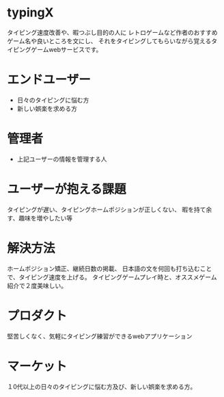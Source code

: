 # typingX

タイピング速度改善や、暇つぶし目的の人に
レトロゲームなど作者のおすすめゲーム名や良いところを文にし、
それをタイピングしてもらいながら覚えるタイピングゲームwebサービスです。

# エンドユーザー

* 日々のタイピングに悩む方
* 新しい娯楽を求める方

# 管理者

* 上記ユーザーの情報を管理する人
# ユーザーが抱える課題
タイピングが遅い、タイピングホームポジションが正しくない、
暇を持て余す、趣味を増やしたい等

# 解決方法
ホームポジション矯正、継続日数の掲載、
日本語の文を何回も打ち込むことで、タイピング速度を上げる。
タイピングゲームプレイ時と、オススメゲーム紹介で２度美味しい。

# プロダクト
堅苦しくなく、気軽にタイピング練習ができるwebアプリケーション

# マーケット

１0代以上の日々のタイピングに悩む方及び、新しい娯楽を求める方。
